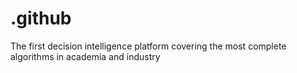 # .github
The first decision intelligence platform covering the most complete algorithms in academia and industry
